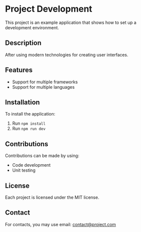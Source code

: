 # Project Development
This project is an example application that shows how to set up a development environment.
## Description
After using modern technologies for creating user interfaces.
## Features
- Support for multiple frameworks
- Support for multiple languages
## Installation
To install the application:
1. Run `npm install`
2. Run `npm run dev`
## Contributions
Contributions can be made by using:
- Code development
- Unit testing
## License
Each project is licensed under the MIT license.
## Contact
For contacts, you may use email: contact@project.com